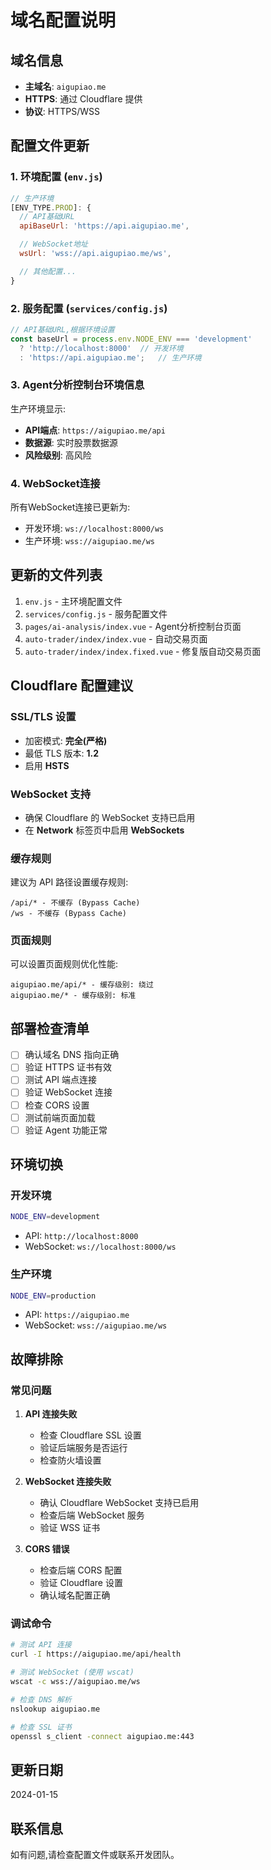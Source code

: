 # 域名配置说明

## 域名信息
- **主域名**: `aigupiao.me`
- **HTTPS**: 通过 Cloudflare 提供
- **协议**: HTTPS/WSS

## 配置文件更新

### 1. 环境配置 (`env.js`)
```javascript
// 生产环境
[ENV_TYPE.PROD]: {
  // API基础URL
  apiBaseUrl: 'https://api.aigupiao.me',

  // WebSocket地址
  wsUrl: 'wss://api.aigupiao.me/ws',

  // 其他配置...
}
```

### 2. 服务配置 (`services/config.js`)
```javascript
// API基础URL,根据环境设置
const baseUrl = process.env.NODE_ENV === 'development'
  ? 'http://localhost:8000'  // 开发环境
  : 'https://api.aigupiao.me';   // 生产环境
```

### 3. Agent分析控制台环境信息
生产环境显示:
- **API端点**: `https://aigupiao.me/api`
- **数据源**: 实时股票数据源
- **风险级别**: 高风险

### 4. WebSocket连接
所有WebSocket连接已更新为:
- 开发环境: `ws://localhost:8000/ws`
- 生产环境: `wss://aigupiao.me/ws`

## 更新的文件列表

1. `env.js` - 主环境配置文件
2. `services/config.js` - 服务配置文件
3. `pages/ai-analysis/index.vue` - Agent分析控制台页面
4. `auto-trader/index/index.vue` - 自动交易页面
5. `auto-trader/index/index.fixed.vue` - 修复版自动交易页面

## Cloudflare 配置建议

### SSL/TLS 设置
- 加密模式: **完全(严格)**
- 最低 TLS 版本: **1.2**
- 启用 **HSTS**

### WebSocket 支持
- 确保 Cloudflare 的 WebSocket 支持已启用
- 在 **Network** 标签页中启用 **WebSockets**

### 缓存规则
建议为 API 路径设置缓存规则:
```
/api/* - 不缓存 (Bypass Cache)
/ws - 不缓存 (Bypass Cache)
```

### 页面规则
可以设置页面规则优化性能:
```
aigupiao.me/api/* - 缓存级别: 绕过
aigupiao.me/* - 缓存级别: 标准
```

## 部署检查清单

- [ ] 确认域名 DNS 指向正确
- [ ] 验证 HTTPS 证书有效
- [ ] 测试 API 端点连接
- [ ] 验证 WebSocket 连接
- [ ] 检查 CORS 设置
- [ ] 测试前端页面加载
- [ ] 验证 Agent 功能正常

## 环境切换

### 开发环境
```bash
NODE_ENV=development
```
- API: `http://localhost:8000`
- WebSocket: `ws://localhost:8000/ws`

### 生产环境
```bash
NODE_ENV=production
```
- API: `https://aigupiao.me`
- WebSocket: `wss://aigupiao.me/ws`

## 故障排除

### 常见问题

1. **API 连接失败**
   - 检查 Cloudflare SSL 设置
   - 验证后端服务是否运行
   - 检查防火墙设置

2. **WebSocket 连接失败**
   - 确认 Cloudflare WebSocket 支持已启用
   - 检查后端 WebSocket 服务
   - 验证 WSS 证书

3. **CORS 错误**
   - 检查后端 CORS 配置
   - 验证 Cloudflare 设置
   - 确认域名配置正确

### 调试命令

```bash
# 测试 API 连接
curl -I https://aigupiao.me/api/health

# 测试 WebSocket (使用 wscat)
wscat -c wss://aigupiao.me/ws

# 检查 DNS 解析
nslookup aigupiao.me

# 检查 SSL 证书
openssl s_client -connect aigupiao.me:443
```

## 更新日期
2024-01-15

## 联系信息
如有问题,请检查配置文件或联系开发团队。
